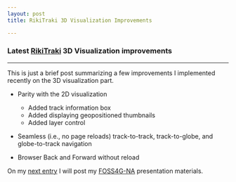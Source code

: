 ```yaml
---
layout: post
title: RikiTraki 3D Visualization Improvements

---
```

### Latest [RikiTraki](https://www.rikitraki.com) 3D Visualization improvements

---
This is just a brief post summarizing a few improvements I implemented recently on the 3D visualization part.

* Parity with the 2D visualization

	* Added track information box
	* Added displaying geopositioned thumbnails
	* Added layer control

* Seamless (i.e., no page reloads) track-to-track, track-to-globe, and globe-to-track navigation

* Browser Back and Forward without reload

On my [next entry]({{site.baseurl}}/FOSS4GNA-update) I will post my [FOSS4G-NA](https://2016.foss4g-na.org/) presentation materials.


